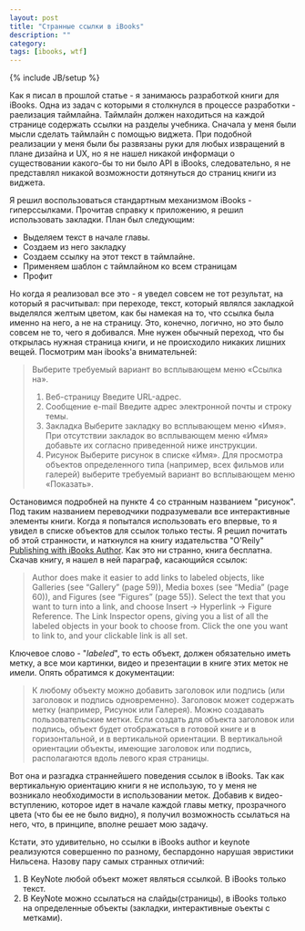 ```yaml
---
layout: post
title: "Странные ссылки в iBooks"
description: ""
category: 
tags: [ibooks, wtf]
---
```

{% include JB/setup %}

Как я писал в прошлой статье - я занимаюсь разработкой книги для iBooks. Одна из задач с которыми я столкнулся в процессе разработки - раелизация таймлайна. Таймлайн должен находиться на каждой странице содержать ссылки на разделы учебника. Сначала у меня были мысли сделать таймлайн с помощью виджета. При подобной реализации у меня были бы развязаны руки для любых извращений в плане дизайна и UX, но я не нашел никакой информаци о существовании какого-бы то ни было API в iBooks, следовательно, я не представлял никакой возможности дотянуться до страниц книги из виджета.   

Я решил воспользоваться стандартным механизмом iBooks - гиперссылками. Прочитав справку к приложению, я решил использовать закладки. План был следующим:

*	Выделяем текст в начале главы. 
*	Создаем из него закладку
*	Создаем ссылку на этот текст в таймлайне. 
*	Применяем шаблон с таймлайном ко всем страницам
*	Профит
	
Но когда я реализовал все это - я уведел совсем не тот результат, на который я расчитывал: при переходе, текст, который являлся закладкой выделялся желтым цветом, как бы намекая на то, что ссылка была именно на него, а не на страницу. Это, конечно, логично, но это было совсем не то, чего я добивался. Мне нужен обычный переход, что бы открылась нужная страница книги, и не происходило никаких лишних вещей. Посмотрим ман ibooks'а внимательней:

>Выберите требуемый вариант во всплывающем меню «Ссылка на».
> 1. Веб-страницу Введите URL-адрес.  
> 2. Сообщение e-mail Введите адрес электронной почты и строку темы.  
> 3. Закладка Выберите закладку во всплывающем меню «Имя».  При отсутствии закладок во всплывающем меню «Имя» добавьте их согласно приведенной ниже инструкции.  
> 4. Рисунок Выберите рисунок в списке «Имя». Для просмотра объектов определенного типа (например, всех фильмов или галерей) выберите требуемый вариант во всплывающем меню «Показать».  

Остановимся подробней на пункте 4 со странным названием "рисунок". Под таким названием переводчики подразумевали все интерактивные элементы книги. Когда я попытался использовать его впервые, то я увидел в списке объектов для ссылок только тесты. Я решил почитать об этой странности, и наткнулся на книгу издательства "O'Reily" [Publishing with iBooks Author](http://shop.oreilly.com/product/0636920025597.do). Как это ни странно, книга бесплатна. Скачав книгу, я нашел в ней параграф, касающийся ссылок:
> Author does make it easier to add links to labeled objects, like Galleries (see “Gallery” (page 59)), Media boxes
> (see “Media” (page 60)), and Figures (see “Figures” (page 55)). Select the text that you want to turn into a link, and 
> choose Insert → Hyperlink → Figure Reference. The Link Inspector opens, giving you a list of all the labeled objects 
> in your book to choose from. Click the one you want to link to, and your clickable link is all set.

Ключевое слово - "*labeled*", то есть объект, должен обязательно иметь метку, а все мои картинки, видео и презентации в книге этих меток не имели. Опять обратимся к документации:

> К любому объекту можно добавить заголовок или подпись (или заголовок и подпись одновременно). Заголовок может содержать метку (например, Рисунок или Галерея). Можно создавать пользовательские метки. Если создать для объекта заголовок или подпись, объект будет отображаться в готовой книге и в горизонтальной,  и в вертикальной ориентации. В вертикальной ориентации объекты, имеющие заголовок или подпись, располагаются  вдоль левого края страницы.

Вот она и разгадка страннейшего поведения ссылок в iBooks. Так как вертикальную ориентацию книги я не использую, то у меня не возникало необходимости в использовании меток. Добавив к видео-вступлению, которое идет в начале каждой главы метку, прозрачного цвета (что бы ее не было видно), я получил возможность ссылаться на него, что, в принципе, вполне решает мою задачу. 

Кстати, это удивительно, но ссылки в iBooks author и keynote реализуются совершенно по разному, беспардонно нарушая эвристики Нильсена. Назову пару самых странных отличий:
1. В KeyNote любой объект может являться ссылкой. В iBooks только текст.
2. В KeyNote можно ссылаться на слайды(страницы), в iBooks только на определенные объекты (закладки, интерактивные оъекты с метками).